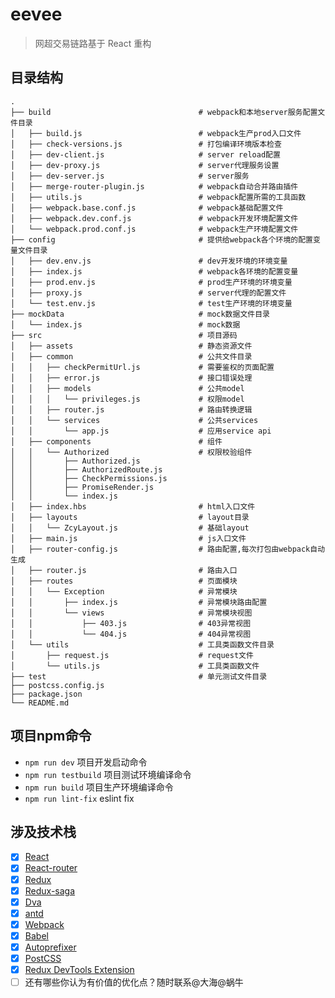 # eevee

> 网超交易链路基于 React 重构

## 目录结构

```
.
├── build                                 # webpack和本地server服务配置文件目录
│   ├── build.js                          # webpack生产prod入口文件
│   ├── check-versions.js                 # 打包编译环境版本检查
│   ├── dev-client.js                     # server reload配置
│   ├── dev-proxy.js                      # server代理服务设置
│   ├── dev-server.js                     # server服务
│   ├── merge-router-plugin.js            # webpack自动合并路由插件
│   ├── utils.js                          # webpack配置所需的工具函数
│   ├── webpack.base.conf.js              # webpack基础配置文件
│   ├── webpack.dev.conf.js               # webpack开发环境配置文件
│   └── webpack.prod.conf.js              # webpack生产环境配置文件
├── config                                # 提供给webpack各个环境的配置变量文件目录
│   ├── dev.env.js                        # dev开发环境的环境变量
│   ├── index.js                          # webpack各环境的配置变量
│   ├── prod.env.js                       # prod生产环境的环境变量
│   ├── proxy.js                          # server代理的配置文件
│   └── test.env.js                       # test生产环境的环境变量
├── mockData                              # mock数据文件目录
│   └── index.js                          # mock数据
├── src                                   # 项目源码
│   ├── assets                            # 静态资源文件
│   ├── common                            # 公共文件目录
│   │   ├── checkPermitUrl.js             # 需要鉴权的页面配置
│   │   ├── error.js                      # 接口错误处理
│   │   ├── models                        # 公共model
│   │   │   └── privileges.js             # 权限model
│   │   ├── router.js                     # 路由转换逻辑
│   │   └── services                      # 公共services
│   │       └── app.js                    # 应用service api
│   ├── components                        # 组件
│   │   └── Authorized                    # 权限校验组件
│   │       ├── Authorized.js                     
│   │       ├── AuthorizedRoute.js                      
│   │       ├── CheckPermissions.js                     
│   │       ├── PromiseRender.js                      
│   │       └── index.js                      
│   ├── index.hbs                         # html入口文件
│   ├── layouts                           # layout目录
│   │   └── ZcyLayout.js                  # 基础layout
│   ├── main.js                           # js入口文件
│   ├── router-config.js                  # 路由配置,每次打包由webpack自动生成
│   ├── router.js                         # 路由入口
│   ├── routes                            # 页面模块                  
│   │   └── Exception                     # 异常模块
│   │       ├── index.js                  # 异常模块路由配置
│   │       └── views                     # 异常模块视图
│   │           ├── 403.js                # 403异常视图
│   │           └── 404.js                # 404异常视图
│   └── utils                             # 工具类函数文件目录
│       ├── request.js                    # request文件
│       └── utils.js                      # 工具类函数文件
├── test                                  # 单元测试文件目录
├── postcss.config.js                    
├── package.json                      
└── README.md      
```

## 项目npm命令

- `npm run dev` 项目开发启动命令
- `npm run testbuild` 项目测试环境编译命令
- `npm run build` 项目生产环境编译命令
- `npm run lint-fix` eslint fix

## 涉及技术栈

- [x] [React](https://reactjs.org/)
- [x] [React-router](https://reacttraining.com/react-router/)
- [x] [Redux](https://github.com/reactjs/redux)
- [x] [Redux-saga](https://redux-saga.js.org/)
- [x] [Dva](https://github.com/dvajs/dva)
- [x] [antd](https://ant.design/index-cn)
- [x] [Webpack](https://webpack.github.io)
- [x] [Babel](https://babeljs.io/)
- [x] [Autoprefixer](https://github.com/postcss/autoprefixer)
- [x] [PostCSS](https://github.com/postcss/postcss)
- [x] [Redux DevTools Extension](https://github.com/zalmoxisus/redux-devtools-extension)
- [ ] 还有哪些你认为有价值的优化点？随时联系@大海@蜗牛
